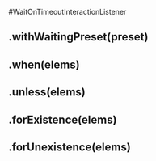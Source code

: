 #WaitOnTimeoutInteractionListener
## .withWaitingPreset(preset)


## .when(elems)


## .unless(elems)


## .forExistence(elems)


## .forUnexistence(elems)

